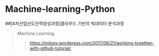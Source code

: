 # Machine-learning-Python
##[4차산업선도인력양성과정]클라우드 기반의 빅데이터 분석과정
> Machine Learning 
>>https://milooy.wordpress.com/2017/06/21/working-together-with-github-tutorial/
